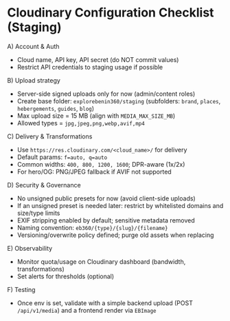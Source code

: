 # Cloudinary Configuration Checklist (Staging)

A) Account & Auth
- Cloud name, API key, API secret (do NOT commit values)
- Restrict API credentials to staging usage if possible

B) Upload strategy
- Server-side signed uploads only for now (admin/content roles)
- Create base folder: `explorebenin360/staging` (subfolders: `brand`, `places`, `hebergements`, `guides`, `blog`)
- Max upload size = 15 MB (align with `MEDIA_MAX_SIZE_MB`)
- Allowed types = `jpg,jpeg,png,webp,avif,mp4`

C) Delivery & Transformations
- Use `https://res.cloudinary.com/<cloud_name>/` for delivery
- Default params: `f=auto, q=auto`
- Common widths: `400, 800, 1200, 1600`; DPR-aware (1x/2x)
- For hero/OG: PNG/JPEG fallback if AVIF not supported

D) Security & Governance
- No unsigned public presets for now (avoid client-side uploads)
- If an unsigned preset is needed later: restrict by whitelisted domains and size/type limits
- EXIF stripping enabled by default; sensitive metadata removed
- Naming convention: `eb360/{type}/{slug}/{filename}`
- Versioning/overwrite policy defined; purge old assets when replacing

E) Observability
- Monitor quota/usage on Cloudinary dashboard (bandwidth, transformations)
- Set alerts for thresholds (optional)

F) Testing
- Once env is set, validate with a simple backend upload (POST `/api/v1/media`) and a frontend render via `EBImage`

